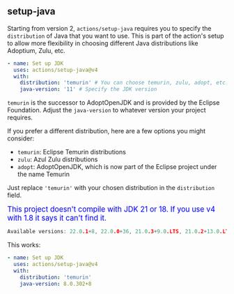 ## setup-java

<!-- set up a GitHub Actions workflow to automatically build a JAR file and attach it to a GitHub release when you create one -->

Starting from version 2, `actions/setup-java` requires you to specify the `distribution` of Java that you want to use. This is part of the action's setup to allow more flexibility in choosing different Java distributions like Adoptium, Zulu, etc.

```yaml
- name: Set up JDK
  uses: actions/setup-java@v4
  with:
    distribution: 'temurin' # You can choose temurin, zulu, adopt, etc.
    java-version: '11' # Specify the JDK version
```

`temurin` is the successor to AdoptOpenJDK and is provided by the Eclipse Foundation. Adjust the `java-version` to whatever version your project requires.

If you prefer a different distribution, here are a few options you might consider:
- `temurin`: Eclipse Temurin distributions
- `zulu`: Azul Zulu distributions
- `adopt`: AdoptOpenJDK, which is now part of the Eclipse project under the name Temurin

Just replace `'temurin'` with your chosen distribution in the `distribution` field.

<span style="color:blue;font-size:larger;">This project doesn't compile with JDK 21 or 18.  If you use v4 with 1.8 it says it can't find it.</span>

```c
Available versions: 22.0.1+8, 22.0.0+36, 21.0.3+9.0.LTS, 21.0.2+13.0.LTS, 21.0.1+12.0.LTS, 21.0.0+35.0.LTS, 20.0.2+9, 20.0.1+9, 20.0.0+36, 19.0.2+7, 19.0.1+10, 19.0.0+36, 18.0.2+101, 18.0.2+9, 18.0.1+10, 18.0.0+36, 17.0.11+9, 17.0.10+7, 17.0.9+9, 17.0.8+101, 17.0.8+7, 17.0.7+7, 17.0.6+10, 17.0.5+8, 17.0.4+101, 17.0.4+8, 17.0.3+7, 17.0.2+8, 17.0.1+12, 17.0.0+35, etc.
```

This works:

```yaml
- name: Set up JDK
  uses: actions/setup-java@v4
  with:
    distribution: 'temurin'
    java-version: 8.0.302+8
```

<br>
